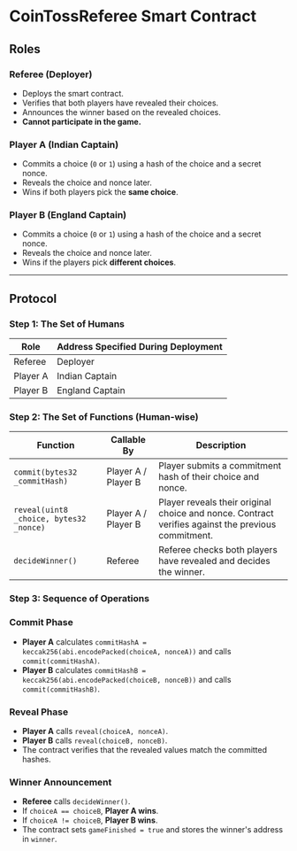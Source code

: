 # CoinTossReferee Smart Contract

## Roles 

### Referee (Deployer)
- Deploys the smart contract.
- Verifies that both players have revealed their choices.
- Announces the winner based on the revealed choices.
- **Cannot participate in the game.**

### Player A (Indian Captain)
- Commits a choice (`0` or `1`) using a hash of the choice and a secret nonce.
- Reveals the choice and nonce later.
- Wins if both players pick the **same choice**.

### Player B (England Captain)
- Commits a choice (`0` or `1`) using a hash of the choice and a secret nonce.
- Reveals the choice and nonce later.
- Wins if the players pick **different choices**.

---

## Protocol

### Step 1: The Set of Humans
| Role          | Address Specified During Deployment |
|---------------|------------------------------------|
| Referee       | Deployer                           |
| Player A      | Indian Captain                     |
| Player B      | England Captain                    |

### Step 2: The Set of Functions (Human-wise)
| Function       | Callable By          | Description                                                                 |
|----------------|--------------------|-----------------------------------------------------------------------------|
| `commit(bytes32 _commitHash)` | Player A / Player B | Player submits a commitment hash of their choice and nonce.                 |
| `reveal(uint8 _choice, bytes32 _nonce)` | Player A / Player B | Player reveals their original choice and nonce. Contract verifies against the previous commitment. |
| `decideWinner()` | Referee           | Referee checks both players have revealed and decides the winner.           |

### Step 3: Sequence of Operations

### Commit Phase
- **Player A** calculates `commitHashA = keccak256(abi.encodePacked(choiceA, nonceA))` and calls `commit(commitHashA)`.
- **Player B** calculates `commitHashB = keccak256(abi.encodePacked(choiceB, nonceB))` and calls `commit(commitHashB)`.

### Reveal Phase
- **Player A** calls `reveal(choiceA, nonceA)`.
- **Player B** calls `reveal(choiceB, nonceB)`.
- The contract verifies that the revealed values match the committed hashes.

### Winner Announcement
- **Referee** calls `decideWinner()`.
- If `choiceA == choiceB`, **Player A wins**.
- If `choiceA != choiceB`, **Player B wins**.
- The contract sets `gameFinished = true` and stores the winner's address in `winner`.

